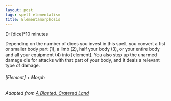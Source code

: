```yaml
---
layout: post
tags: spell elementalism
title: Elementamorphosis
---
```


D: [dice]*10 minutes

Depending on the number of dices you invest in this spell, you convert a fist or smaller body part (1), a limb (2), half your body (3), or your entire body and all your equipment (4) into [element]. You also step up the unarmed damage die for attacks with that part of your body, and it deals a relevant type of damage.

###### *[Element] + Morph*

###### Adapted from [A Blasted, Cratered Land](https://crateredland.blogspot.com/2019/02/cleric-domains-vol-3.html)
